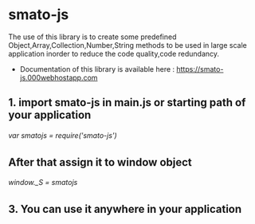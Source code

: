 # smato-js

The use of this library is to create some predefined Object,Array,Collection,Number,String methods to be used in large scale application inorder to reduce the code quality,code redundancy.


- Documentation of this library is available here : <https://smato-js.000webhostapp.com>

## 1. import smato-js in main.js or starting path of your application
  ###### var smatojs = require('smato-js')

##  After that assign it to window object
###### window._S = smatojs

## 3. You can use it anywhere in your application
